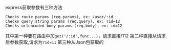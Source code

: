 express获取参数有三种方法

    Checks route params (req.params), ex: /user/:id
    Checks query string params (req.query), ex: ?id=12
    Checks urlencoded body params (req.body), ex: id=12

其中第一种要在路由中加`get('/:id',func...)`，请求直接/112
第二种直接从请求后参数获取,请求为`?id=11`
第三种从Json包获取的

